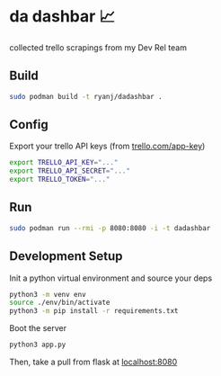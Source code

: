 # da dashbar 📈

collected trello scrapings from my Dev Rel team

## Build

```bash
sudo podman build -t ryanj/dadashbar .
```

## Config

Export your trello API keys (from [trello.com/app-key](https://trello.com/app-key))
  
```bash
export TRELLO_API_KEY="..."
export TRELLO_API_SECRET="..."
export TRELLO_TOKEN="..."
```

## Run

```bash
sudo podman run --rmi -p 8080:8080 -i -t dadashbar
```

## Development Setup

Init a python virtual environment and source your deps

```bash
python3 -m venv env
source ./env/bin/activate
python3 -m pip install -r requirements.txt
```

Boot the server

```bash
python3 app.py
```

Then, take a pull from flask at [localhost:8080](http://localhost:8080)
